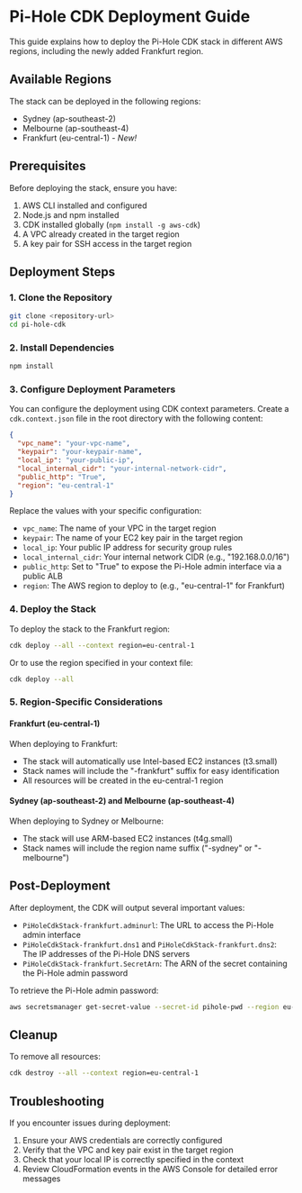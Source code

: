 # Pi-Hole CDK Deployment Guide

This guide explains how to deploy the Pi-Hole CDK stack in different AWS regions, including the newly added Frankfurt region.

## Available Regions

The stack can be deployed in the following regions:

- Sydney (ap-southeast-2)
- Melbourne (ap-southeast-4)
- Frankfurt (eu-central-1) - *New!*

## Prerequisites

Before deploying the stack, ensure you have:

1. AWS CLI installed and configured
2. Node.js and npm installed
3. CDK installed globally (`npm install -g aws-cdk`)
4. A VPC already created in the target region
5. A key pair for SSH access in the target region

## Deployment Steps

### 1. Clone the Repository

```bash
git clone <repository-url>
cd pi-hole-cdk
```

### 2. Install Dependencies

```bash
npm install
```

### 3. Configure Deployment Parameters

You can configure the deployment using CDK context parameters. Create a `cdk.context.json` file in the root directory with the following content:

```json
{
  "vpc_name": "your-vpc-name",
  "keypair": "your-keypair-name",
  "local_ip": "your-public-ip",
  "local_internal_cidr": "your-internal-network-cidr",
  "public_http": "True",
  "region": "eu-central-1"
}
```

Replace the values with your specific configuration:
- `vpc_name`: The name of your VPC in the target region
- `keypair`: The name of your EC2 key pair in the target region
- `local_ip`: Your public IP address for security group rules
- `local_internal_cidr`: Your internal network CIDR (e.g., "192.168.0.0/16")
- `public_http`: Set to "True" to expose the Pi-Hole admin interface via a public ALB
- `region`: The AWS region to deploy to (e.g., "eu-central-1" for Frankfurt)

### 4. Deploy the Stack

To deploy the stack to the Frankfurt region:

```bash
cdk deploy --all --context region=eu-central-1
```

Or to use the region specified in your context file:

```bash
cdk deploy --all
```

### 5. Region-Specific Considerations

#### Frankfurt (eu-central-1)

When deploying to Frankfurt:
- The stack will automatically use Intel-based EC2 instances (t3.small)
- Stack names will include the "-frankfurt" suffix for easy identification
- All resources will be created in the eu-central-1 region

#### Sydney (ap-southeast-2) and Melbourne (ap-southeast-4)

When deploying to Sydney or Melbourne:
- The stack will use ARM-based EC2 instances (t4g.small)
- Stack names will include the region name suffix ("-sydney" or "-melbourne")

## Post-Deployment

After deployment, the CDK will output several important values:

- `PiHoleCdkStack-frankfurt.adminurl`: The URL to access the Pi-Hole admin interface
- `PiHoleCdkStack-frankfurt.dns1` and `PiHoleCdkStack-frankfurt.dns2`: The IP addresses of the Pi-Hole DNS servers
- `PiHoleCdkStack-frankfurt.SecretArn`: The ARN of the secret containing the Pi-Hole admin password

To retrieve the Pi-Hole admin password:

```bash
aws secretsmanager get-secret-value --secret-id pihole-pwd --region eu-central-1 --query SecretString --output text
```

## Cleanup

To remove all resources:

```bash
cdk destroy --all --context region=eu-central-1
```

## Troubleshooting

If you encounter issues during deployment:

1. Ensure your AWS credentials are correctly configured
2. Verify that the VPC and key pair exist in the target region
3. Check that your local IP is correctly specified in the context
4. Review CloudFormation events in the AWS Console for detailed error messages